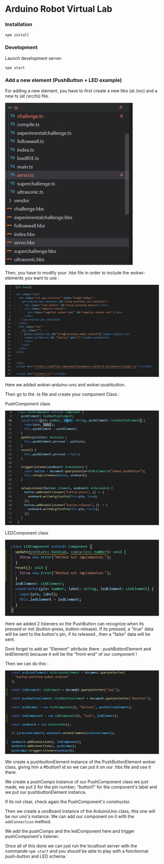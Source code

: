 # Arduino Robot Virtual Lab


### Installation

  

	npm install

  

### Development

  

Launch development server.

  

	npm start

  

### Add a new element (PushButton + LED example)

For adding a new element, you have to first create a new hbs (at /src) and a new ts (at /src/ts) file.


![](https://github.com/zimomar/Arduino-javascript-simulator/blob/main/src/imgs/servo_ts_hbs.JPG?raw=true)

Then, you have to modify your .hbs file in order to include the wokwi-elements you want to use :

![](https://github.com/zimomar/Arduino-javascript-simulator/blob/main/src/imgs/servo_hbs.JPG?raw=true)

Here we added wokwi-arduino-uno and wokwi-pushbutton.

Then go to the .ts file and create your component Class : 

PushComponent class

![](https://github.com/zimomar/Arduino-javascript-simulator/blob/main/src/imgs/pushButtonComponent.JPG?raw=true)


LEDComponent class

![](https://github.com/zimomar/Arduino-javascript-simulator/blob/main/src/imgs/ledComponent.JPG?raw=true)

Here we added 2 listeners so the PushButton can recognize when its pressed or not (button-press, button-release). If its pressed, a "true" data will be sent to the button's pin, if its released , then a "false" data will be sent.

Dont forget to add an "Element" attribute (here : pushButtonElement and ledElement) because it will be the "front-end" of our component !

Then we can do this :

![](https://github.com/zimomar/Arduino-javascript-simulator/blob/main/src/imgs/bindings.JPG?raw=true)

We create a pushbuttonElement instance of the PushButtonElement wokwi class, giving him a #button1 id so we can put it on our .hbs file and use it there.

We create a pushCompo instance of our PushComponent class we just made, we put 2 for the pin number, "button1" for the component's label and we put our pushbuttonElement instance.

If its not clear, check again the PushComponent's constructor.

Then we create a unoBoard instance of the ArduinoUno class, this one will be our uno's instance. We can add our component on it with the `addConnection` method.

We add the pushCompo and the ledComponent here and trigger pushComponent's listener.

Once all of this done we can just run the localhost server with the commande `npm start` and you should be able to play with a fonctionnal push-button and LED schema.`